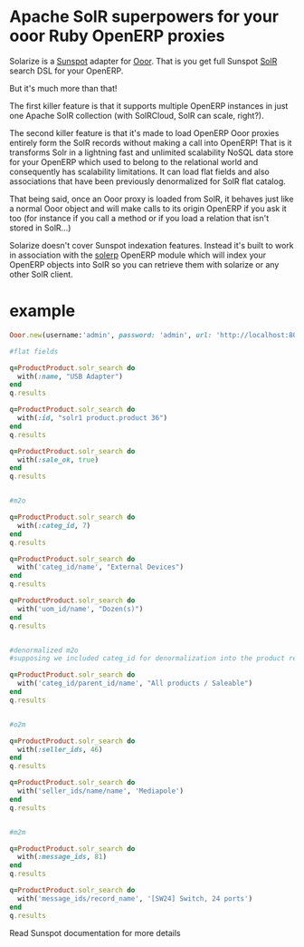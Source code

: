 Apache SolR superpowers for your ooor Ruby OpenERP proxies
==========================================================

Solarize is a [Sunspot](https://github.com/sunspot/sunspot) adapter for [Ooor](https://github.com/akretion/ooor).
That is you get full Sunspot [SolR](https://lucene.apache.org/solr/) search DSL for your OpenERP.

But it's much more than that!

The first killer feature is that it supports multiple OpenERP instances in just one Apache SolR collection (with SolRCloud, SolR can scale, right?).

The second killer feature is that it's made to load OpenERP Ooor proxies entirely form the SolR records without making a call into OpenERP! That is it transforms Solr in a lightning fast and unlimited scalability NoSQL data store for your OpenERP which used to belong to the relational world and consequently has scalability limitations. It can load flat fields and also associations that have been previously denormalized for SolR flat catalog.

That being said, once an Ooor proxy is loaded from SolR, it behaves just like a normal Ooor object and will make calls to its origin OpenERP if you ask it too (for instance if you call a method or if you load a relation that isn't stored in SolR...)

Solarize doesn't cover Sunspot indexation features. Instead it's built to work in association with the [solerp](https://github.com/akretion/solerp) OpenERP module which will index your OpenERP objects into SolR so you can retrieve them with solarize or any other SolR client.

example
=======


```ruby
Ooor.new(username:'admin', password: 'admin', url: 'http://localhost:8069', database: 'ooor_test', solr_url: 'http://localhost:8983/solr/test')

#flat fields

q=ProductProduct.solr_search do
  with(:name, "USB Adapter")
end
q.results

q=ProductProduct.solr_search do
  with(:id, "solr1 product.product 36")
end
q.results

q=ProductProduct.solr_search do
  with(:sale_ok, true)
end
q.results


#m2o

q=ProductProduct.solr_search do
  with(:categ_id, 7)
end
q.results

q=ProductProduct.solr_search do
  with('categ_id/name', "External Devices")
end
q.results

q=ProductProduct.solr_search do
  with('uom_id/name', "Dozen(s)")
end
q.results


#denormalized m2o
#supposing we included categ_id for denormalization into the product records in solerp

q=ProductProduct.solr_search do
  with('categ_id/parent_id/name', "All products / Saleable")
end
q.results


#o2m

q=ProductProduct.solr_search do
  with(:seller_ids, 46)
end
q.results

q=ProductProduct.solr_search do
  with('seller_ids/name/name', 'Mediapole')
end
q.results


#m2m

q=ProductProduct.solr_search do
  with(:message_ids, 81)
end
q.results

q=ProductProduct.solr_search do
  with('message_ids/record_name', '[SW24] Switch, 24 ports')
end
q.results
```

Read Sunspot documentation for more details
